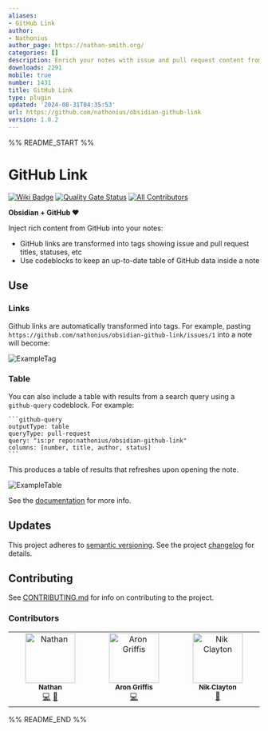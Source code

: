 ```yaml
---
aliases:
- GitHub Link
author:
- Nathonius
author_page: https://nathan-smith.org/
categories: []
description: Enrich your notes with issue and pull request content from GitHub
downloads: 2291
mobile: true
number: 1431
title: GitHub Link
type: plugin
updated: '2024-08-31T04:35:53'
url: https://github.com/nathonius/obsidian-github-link
version: 1.0.2
---
```


%% README_START %%

# GitHub Link

[![Wiki Badge](https://img.shields.io/badge/wiki-documentation-blue?logo=github)](https://github.com/nathonius/obsidian-github-link/wiki)
[![Quality Gate Status](https://sonarcloud.io/api/project_badges/measure?project=nathonius_obsidian-github-link&metric=alert_status)](https://sonarcloud.io/summary/new_code?id=nathonius_obsidian-github-link) [![All Contributors](https://img.shields.io/github/all-contributors/nathonius/obsidian-github-link?color=ee8449)](#contributors)

**Obsidian + GitHub ❤️**

Inject rich content from GitHub into your notes:

- GitHub links are transformed into tags showing issue and pull request titles, statuses, etc
- Use codeblocks to keep an up-to-date table of GitHub data inside a note

## Use

### Links

Github links are automatically transformed into tags. For example, pasting `https://github.com/nathonius/obsidian-github-link/issues/1` into a note will become:

![ExampleTag](https://raw.githubusercontent.com/nathonius/obsidian-github-link/HEAD/doc/ExampleInlineTag.png)

### Table

You can also include a table with results from a search query using a `github-query` codeblock. For example:

````
```github-query
outputType: table
queryType: pull-request
query: "is:pr repo:nathonius/obsidian-github-link"
columns: [number, title, author, status]
```
````

This produces a table of results that refreshes upon opening the note.

![ExampleTable](https://raw.githubusercontent.com/nathonius/obsidian-github-link/HEAD/doc/ExampleQueryResult.png)

See the [documentation](https://github.com/nathonius/obsidian-github-link/wiki) for more info.

## Updates

This project adheres to [semantic versioning](https://semver.org/). See the project [changelog](CHANGELOG.md) for details.

## Contributing

See [CONTRIBUTING.md](CONTRIBUTING.md) for info on contributing to the project.

### Contributors

<!-- ALL-CONTRIBUTORS-LIST:START - Do not remove or modify this section -->
<!-- prettier-ignore-start -->
<!-- markdownlint-disable -->
<table>
  <tbody>
    <tr>
      <td align="center" valign="top" width="14.28%"><a href="http://nathan-smith.org"><img src="https://avatars.githubusercontent.com/u/4851889?v=4?s=100" width="100px;" alt="Nathan"/><br /><sub><b>Nathan</b></sub></a><br /><a href="https://github.com/nathonius/obsidian-github-link/commits?author=nathonius" title="Code">💻</a> <a href="https://github.com/nathonius/obsidian-github-link/commits?author=nathonius" title="Documentation">📖</a></td>
      <td align="center" valign="top" width="14.28%"><a href="https://arongriffis.com"><img src="https://avatars.githubusercontent.com/u/50637?v=4?s=100" width="100px;" alt="Aron Griffis"/><br /><sub><b>Aron Griffis</b></sub></a><br /><a href="https://github.com/nathonius/obsidian-github-link/commits?author=agriffis" title="Code">💻</a></td>
      <td align="center" valign="top" width="14.28%"><a href="https://github.com/nikclayton"><img src="https://avatars.githubusercontent.com/u/773100?v=4?s=100" width="100px;" alt="Nik Clayton"/><br /><sub><b>Nik Clayton</b></sub></a><br /><a href="https://github.com/nathonius/obsidian-github-link/issues?q=author%3Anikclayton" title="Bug reports">🐛</a></td>
    </tr>
  </tbody>
</table>

<!-- markdownlint-restore -->
<!-- prettier-ignore-end -->

<!-- ALL-CONTRIBUTORS-LIST:END -->


%% README_END %%